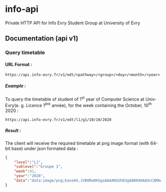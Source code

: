 # info-api
Private HTTP API for Info Evry Student Group at University of Evry


## Documentation (api v1)

### Query timetable 

#### URL Format :

```https://api.info-evry.fr/v1/edt/<pathway>/<group>/<day>/<month>/<year>```

##### Example : 


To query the timetable of  student of 1<sup>st</sup> year of Computer Science at Univ-Evry(e. g. Licence 1<sup>ère</sup> année), for the week containing the October, 10<sup>th</sup> 2020 : 


```https://api.info-evry.fr/v1/edt/l1/g1/10/10/2020```


##### Result : 

The client will receive the required timetable at png image format (with 64-bit base) under json formated data : 

```json
{
	"level":"L1",
	"sublevel":"Groupe 1",
	"week":41,
	"year":"2020",
	"data":"data:image/png;base64,iVBORw0KGgoAAAANSUhEUgAAB04AAAOxCAMAAABFY3T9AAAA51BMVEX///8AAADIyMjh4eHO87up/K35/Km1qfz8qake/x7/yABA4NDT/+z/u/b/3oS+hP///wCLrP9kZGQyMjJ9fX2vr68ZGRlLS0uWlpbLy8vOzs7R0dHU1NTX19fd3d3a2tr ..." 
}
```
